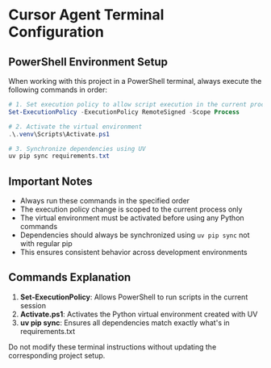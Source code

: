 # Cursor Agent Terminal Configuration

## PowerShell Environment Setup

When working with this project in a PowerShell terminal, always execute the following commands in order:

```powershell
# 1. Set execution policy to allow script execution in the current process
Set-ExecutionPolicy -ExecutionPolicy RemoteSigned -Scope Process

# 2. Activate the virtual environment
.\.venv\Scripts\Activate.ps1

# 3. Synchronize dependencies using UV
uv pip sync requirements.txt
```

## Important Notes

- Always run these commands in the specified order
- The execution policy change is scoped to the current process only
- The virtual environment must be activated before using any Python commands
- Dependencies should always be synchronized using `uv pip sync` not with regular pip
- This ensures consistent behavior across development environments

## Commands Explanation

1. **Set-ExecutionPolicy**: Allows PowerShell to run scripts in the current session
2. **Activate.ps1**: Activates the Python virtual environment created with UV
3. **uv pip sync**: Ensures all dependencies match exactly what's in requirements.txt

Do not modify these terminal instructions without updating the corresponding project setup. 
